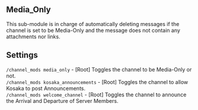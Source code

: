 ## Media_Only
This sub-module is in charge of automatically deleting messages if the channel is set to be Media-Only and the message does not contain any attachments nor links.  

## Settings
`/channel_mods media_only` - [Root] Toggles the channel to be Media-Only or not.  
`/channel_mods kosaka_announcements` - [Root] Toggles the channel to allow Kosaka to post Announcements.  
`/channel_mods welcome_channel` - [Root] Toggles the channel to announce the Arrival and Departure of Server Members.